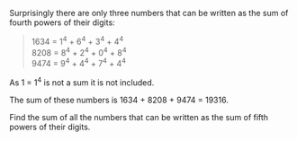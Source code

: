Surprisingly there are only three numbers that can be written as the sum
of fourth powers of their digits:

> 1634 = 1<sup>4</sup> + 6<sup>4</sup> + 3<sup>4</sup> + 4<sup>4</sup>  
> 8208 = 8<sup>4</sup> + 2<sup>4</sup> + 0<sup>4</sup> + 8<sup>4</sup>  
> 9474 = 9<sup>4</sup> + 4<sup>4</sup> + 7<sup>4</sup> + 4<sup>4</sup>

As 1 = 1<sup>4</sup> is not a sum it is not included.

The sum of these numbers is 1634 + 8208 + 9474 = 19316.

Find the sum of all the numbers that can be written as the sum of fifth
powers of their digits.
